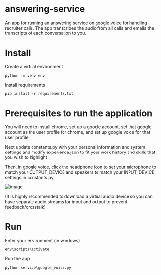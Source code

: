 # answering-service

An app for running an answering service on google voice for handling recruiter calls. The app transcribes the audio from all calls and emails the transcripts of each conversation to you.

# Install

Create a virtual environment

```commandline
python -m venv env
```

Install requirements

```commandline
pip install -r requirements.txt
```

# Prerequisites to run the application

You will need to install chrome, set up a google account, set that google account as the user profile for chrome, and set up google voice for that user profile

Next update constants.py with your personal information and system settings and modify experience.json to fit your work history and skills that you wish to highlight

Then, in google voice, click the headphone icon to set your microphone to match your OUTPUT_DEVICE and speakers to match your INPUT_DEVICE settings in constants.py

![image](https://github.com/user-attachments/assets/7982975a-ae9d-4fba-9b16-88b7150ec39e)

(It is highly recommended to download a virtual audio device so you can have separate audio streams for input and output to prevent feedback/crosstalk)


# Run

Enter your environment (in windows)

```commandline
env\scripts\activate
```

Run the app

```commandline
python service\google_voice.py
```
